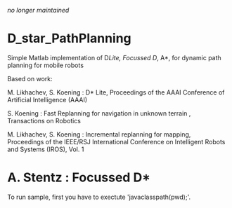 *no longer maintained*

D_star_PathPlanning
===================

Simple Matlab implementation of D*Lite, Focussed D*, A*, for dynamic path planning for mobile robots

Based on work:

M. Likhachev, S. Koening : D* Lite, Proceedings of the AAAI Conference of Artificial Intelligence (AAAI)

S. Koening : Fast Replanning for navigation in unknown terrain , Transactions on Robotics

M. Likhachev, S. Koening : Incremental replanning for mapping, Proceedings of the IEEE/RSJ International Conference on Intelligent Robots and Systems (IROS), Vol. 1

A. Stentz : Focussed D*
====================

To run sample, first you have to exectute 'javaclasspath(pwd);'. 

